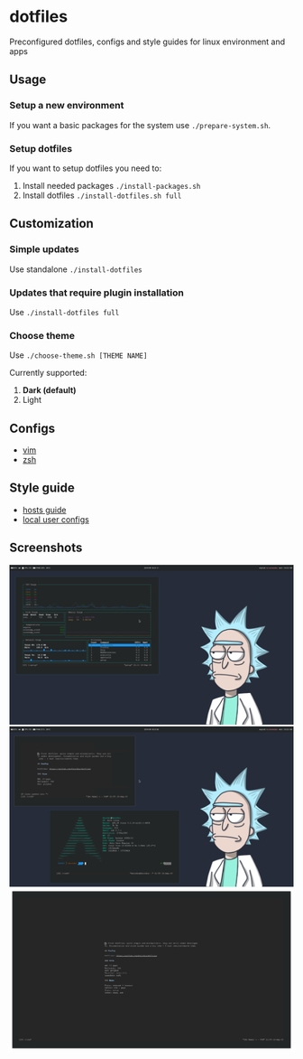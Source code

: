 # dotfiles
Preconfigured dotfiles, configs and style guides for linux environment and apps

## Usage
### Setup a new environment
If you want a basic packages for the system use `./prepare-system.sh`. 

### Setup dotfiles
If you want to setup dotfiles you need to:

1. Install needed packages `./install-packages.sh`
2. Install dotfiles `./install-dotfiles.sh full`

## Customization
### Simple updates
Use standalone `./install-dotfiles`
### Updates that require plugin installation
Use `./install-dotfiles full`
### Choose theme
Use `./choose-theme.sh [THEME NAME]`

Currently supported:
1. **Dark (default)**
2. Light

## Configs
- [vim](./docs/vim.md)
- [zsh](./docs/zsh.md)

## Style guide

- [hosts guide](./docs/hosts.md)
- [local user configs](./docs/local-user-configs.md)

## Screenshots
![Desktop with gotop](./docs/screenshot.png)
![Desktop with screenfetch and vim](./docs/screenshot2.png)
![Just vim](./docs/screenshot3.png)


